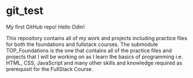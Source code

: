 # git_test
My first GitHub repo!
Hello Odin!

This repository contains all of my work and projects including practice files for both the foundations and fullstack courses. The submodule TOP_Foundations is the one that contains all of the practice files and projects that I will be working on as I learn the basics of programming i.e. HTML, CSS, JavaScript and many other skills and knowledge required as prerequisit for the FullStack Course.